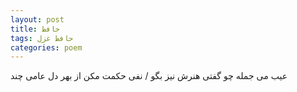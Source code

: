 ```yaml
---
layout: post
title: حافظ
tags: حافظ غزل
categories: poem
---
```


عیب می جمله چو گفتی هنرش نیز بگو / نفی حکمت مکن از بهر دل عامی چند